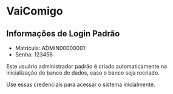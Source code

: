 # VaiComigo

## Informações de Login Padrão

- Matrícula: ADMIN00000001
- Senha: 123456

Este usuário administrador padrão é criado automaticamente na inicialização do banco de dados, caso o banco seja recriado.

Use essas credenciais para acessar o sistema inicialmente.
